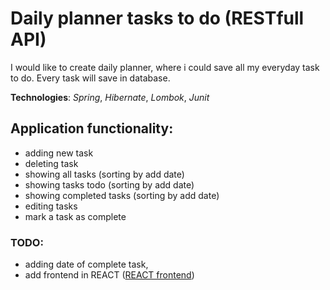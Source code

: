 # Daily planner tasks to do (RESTfull API)

I would like to create daily planner, where i could save all my everyday task to do.
Every task will save in database. 

**Technologies**: *Spring*, *Hibernate*, *Lombok*, *Junit*

## Application functionality:
- adding new task
- deleting task
- showing all tasks (sorting by add date)
- showing tasks todo (sorting by add date)
- showing completed tasks (sorting by add date)
- editing tasks
- mark a task as complete

### TODO:

- adding date of complete task,
- add frontend in REACT ([REACT frontend](https://github.com/MrWonsik/task_planner_frontend_react))
